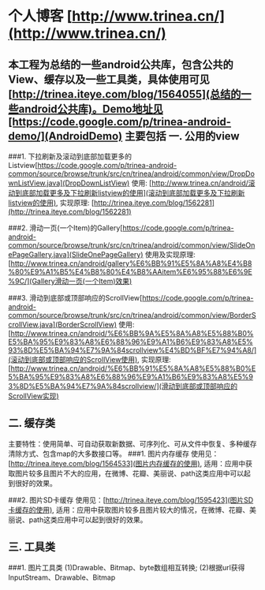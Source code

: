 个人博客  [http://www.trinea.cn/](http://www.trinea.cn/)
=============
本工程为总结的一些android公共库，包含公共的View、缓存以及一些工具类，具体使用可见[http://trinea.iteye.com/blog/1564055](总结的一些android公共库)。Demo地址见[https://code.google.com/p/trinea-android-demo/](AndroidDemo)
主要包括
一. 公用的view
-------------
###1. 下拉刷新及滚动到底部加载更多的Listview[https://code.google.com/p/trinea-android-common/source/browse/trunk/src/cn/trinea/android/common/view/DropDownListView.java](DropDownListView)
使用: [http://www.trinea.cn/android/滚动到底部加载更多及下拉刷新listview的使用](滚动到底部加载更多及下拉刷新listview的使用), 实现原理: [http://trinea.iteye.com/blog/1562281](http://trinea.iteye.com/blog/1562281)

###2. 滑动一页(一个Item)的Gallery[https://code.google.com/p/trinea-android-common/source/browse/trunk/src/cn/trinea/android/common/view/SlideOnePageGallery.java](SlideOnePageGallery)
使用及实现原理: [http://www.trinea.cn/android/gallery%E6%BB%91%E5%8A%A8%E4%B8%80%E9%A1%B5%E4%B8%80%E4%B8%AAitem%E6%95%88%E6%9E%9C/](Gallery滑动一页(一个Item)效果)

###3. 滑动到底部或顶部响应的ScrollView[https://code.google.com/p/trinea-android-common/source/browse/trunk/src/cn/trinea/android/common/view/BorderScrollView.java](BorderScrollView)
使用: [http://www.trinea.cn/android/%E6%BB%9A%E5%8A%A8%E5%88%B0%E5%BA%95%E9%83%A8%E6%88%96%E9%A1%B6%E9%83%A8%E5%93%8D%E5%BA%94%E7%9A%84scrollview%E4%BD%BF%E7%94%A8/](滚动到底部或顶部响应的ScrollView使用), 实现原理: [http://www.trinea.cn/android/%E6%BB%91%E5%8A%A8%E5%88%B0%E5%BA%95%E9%83%A8%E6%88%96%E9%A1%B6%E9%83%A8%E5%93%8D%E5%BA%94%E7%9A%84scrollview/](滑动到底部或顶部响应的ScrollView实现)

二. 缓存类
-------------
主要特性：使用简单、可自动获取新数据、可序列化、可从文件中恢复、多种缓存清除方式、包含map的大多数接口等。
###1. 图片内存缓存
使用见：[http://trinea.iteye.com/blog/1564533](图片内存缓存的使用), 适用：应用中获取图片较多且图片不大的应用，在微博、花瓣、美丽说、path这类应用中可以起到很好的效果。

###2. 图片SD卡缓存
使用见：[http://trinea.iteye.com/blog/1595423](图片SD卡缓存的使用), 适用：应用中获取图片较多且图片较大的情况，在微博、花瓣、美丽说、path这类应用中可以起到很好的效果。


三. 工具类
-------------
###1. 图片工具类
(1)Drawable、Bitmap、byte数组相互转换; (2)根据url获得InputStream、Drawable、Bitmap
